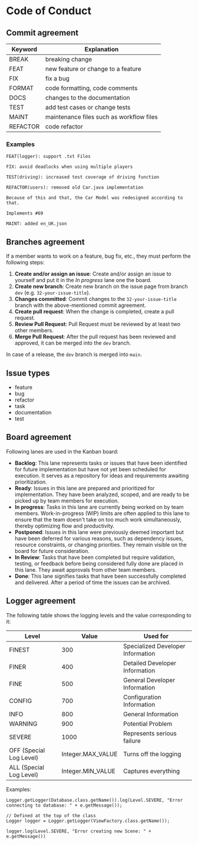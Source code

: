 # Code of Conduct

## Commit agreement

| Keyword  | Explanation                              |
| -------- | ---------------------------------------- |
| BREAK    | breaking change                          |
| FEAT     | new feature or change to a feature       |
| FIX      | fix a bug                                |
| FORMAT   | code formatting, code comments           |
| DOCS     | changes to the documentation             |
| TEST     | add test cases or change tests           |
| MAINT    | maintenance files such as workflow files |
| REFACTOR | code refactor                            |

### Examples

```
FEAT(logger): support .txt Files
```

```
FIX: avoid deadlocks when using multiple players
```

```
TEST(driving): increased test coverage of driving function
```

```
REFACTOR(users): removed old Car.java implementation

Because of this and that, the Car Model was redesigned according to that.

Implements #69
```

```
MAINT: added en_UK.json
```

## Branches agreement

If a member wants to work on a feature, bug fix, etc., they must perform the following steps:

1. **Create and/or assign an issue**: Create and/or assign an issue to yourself and put it in the _In progress_ lane one
   the board.
1. **Create new branch**: Create new branch on the issue page from branch `dev` (e.g. `32-your-issue-title`).
1. **Changes committed**: Commit changes to the `32-your-issue-title` branch with the above-mentioned commit agreement.
1. **Create pull request**: When the change is completed, create a pull request.
1. **Review Pull Request**: Pull Request must be reviewed by at least two other members.
1. **Merge Pull Request**: After the pull request has been reviewed and approved, it can be merged into the `dev`
   branch.

In case of a release, the `dev` branch is merged into `main`.

## Issue types

- feature
- bug
- refactor
- task
- documentation
- test

## Board agreement

Following lanes are used in the Kanban board:

- **Backlog**: This lane represents tasks or issues that have been identified for future implementation but have not yet
  been scheduled for execution. It serves as a repository for ideas and requirements awaiting prioritization.
- **Ready**: Issues in this lane are prepared and prioritized for implementation. They have been analyzed, scoped, and
  are ready to be picked up by team members for execution.
- **In progress**: Tasks in this lane are currently being worked on by team members. Work-in-progress (WIP) limits are
  often applied to this lane to ensure that the team doesn't take on too much work simultaneously, thereby optimizing
  flow and productivity.
- **Postponed**: Issues in this lane were previously deemed important but have been deferred for various reasons, such
  as dependency issues, resource constraints, or changing priorities. They remain visible on the board for future
  consideration.
- **In Review**: Tasks that have been completed but require validation, testing, or feedback before being considered
  fully done are placed in this lane. They await approvals from other team members.
- **Done**: This lane signifies tasks that have been successfully completed and delivered. After a period of time the
  issues can be archived.

## Logger agreement

The following table shows the logging levels and the value corresponding to it:

| Level                   | Value             | Used for                          |
| ----------------------- | ----------------- | --------------------------------- |
| FINEST                  | 300               | Specialized Developer Information |
| FINER                   | 400               | Detailed Developer Information    |
| FINE                    | 500               | General Developer Information     |
| CONFIG                  | 700               | Configuration Information         |
| INFO                    | 800               | General Information               |
| WARNING                 | 900               | Potential Problem                 |
| SEVERE                  | 1000              | Represents serious failure        |
| OFF (Special Log Level) | Integer.MAX_VALUE | Turns off the logging             |
| ALL (Special Log Level) | Integer.MIN_VALUE | Captures everything               |

Examples:

```
Logger.getLogger(Database.class.getName()).log(Level.SEVERE, "Error connecting to database: " + e.getMessage());
```

```
// Defined at the top of the class
Logger logger = Logger.getLogger(ViewFactory.class.getName());

logger.log(Level.SEVERE, "Error creating new Scene: " + e.getMessage())
```
